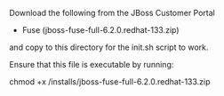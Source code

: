 
Download the following from the JBoss Customer Portal

 * Fuse (jboss-fuse-full-6.2.0.redhat-133.zip)

and copy to this directory for the init.sh script to work.

Ensure that this file is executable by running:

chmod +x <path-to-project>/installs/jboss-fuse-full-6.2.0.redhat-133.zip

